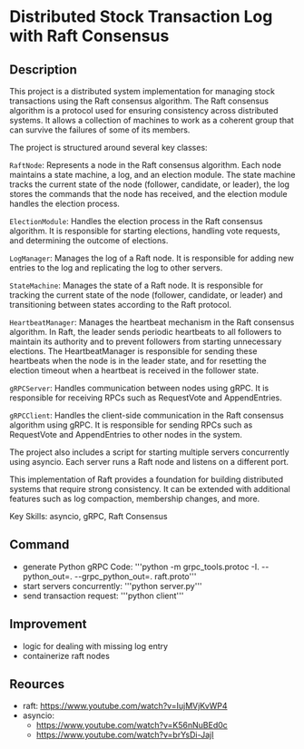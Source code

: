 # Distributed Stock Transaction Log with Raft Consensus

## Description

This project is a distributed system implementation for managing stock transactions using the Raft consensus algorithm. The Raft consensus algorithm is a protocol used for ensuring consistency across distributed systems. It allows a collection of machines to work as a coherent group that can survive the failures of some of its members.

The project is structured around several key classes:

`RaftNode`: Represents a node in the Raft consensus algorithm. Each node maintains a state machine, a log, and an election module. The state machine tracks the current state of the node (follower, candidate, or leader), the log stores the commands that the node has received, and the election module handles the election process.

`ElectionModule`: Handles the election process in the Raft consensus algorithm. It is responsible for starting elections, handling vote requests, and determining the outcome of elections.

`LogManager`: Manages the log of a Raft node. It is responsible for adding new entries to the log and replicating the log to other servers.

`StateMachine`: Manages the state of a Raft node. It is responsible for tracking the current state of the node (follower, candidate, or leader) and transitioning between states according to the Raft protocol.

`HeartbeatManager`: Manages the heartbeat mechanism in the Raft consensus algorithm. In Raft, the leader sends periodic heartbeats to all followers to maintain its authority and to prevent followers from starting unnecessary elections. The HeartbeatManager is responsible for sending these heartbeats when the node is in the leader state, and for resetting the election timeout when a heartbeat is received in the follower state.

`gRPCServer`: Handles communication between nodes using gRPC. It is responsible for receiving RPCs such as RequestVote and AppendEntries.

`gRPCClient`: Handles the client-side communication in the Raft consensus algorithm using gRPC. It is responsible for sending RPCs such as RequestVote and AppendEntries to other nodes in the system. 

The project also includes a script for starting multiple servers concurrently using asyncio. Each server runs a Raft node and listens on a different port.

This implementation of Raft provides a foundation for building distributed systems that require strong consistency. It can be extended with additional features such as log compaction, membership changes, and more.

Key Skills: asyncio, gRPC, Raft Consensus

## Command

- generate Python gRPC Code: '''python -m grpc_tools.protoc -I. --python_out=. --grpc_python_out=. raft.proto'''
- start servers concurrently: '''python server.py'''
- send transaction request: '''python client'''

## Improvement

- logic for dealing with missing log entry
- containerize raft nodes

## Reources

- raft: https://www.youtube.com/watch?v=IujMVjKvWP4
- asyncio:
  - https://www.youtube.com/watch?v=K56nNuBEd0c
  - https://www.youtube.com/watch?v=brYsDi-JajI
